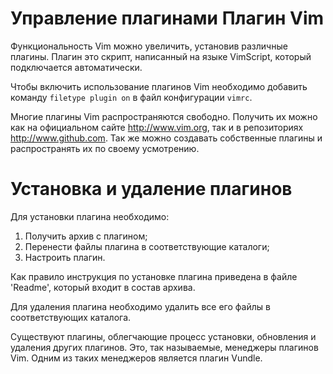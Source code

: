 Управление плагинами
Плагин Vim
==========

Функциональность Vim можно увеличить, установив различные плагины. Плагин это скрипт, написанный на языке VimScript, который подключается автоматически.

Чтобы включить использование плагинов Vim необходимо добавить команду `filetype plugin on` в файл конфигурации `vimrc`.

Многие плагины Vim распространяются свободно. Получить их можно как на официальном сайте <http://www.vim.org>, так и в репозиториях <http://www.github.com>. Так же можно создавать собственные плагины и распространять их по своему усмотрению.

Установка и удаление плагинов
=============================

Для установки плагина необходимо:

1. Получить архив с плагином;
2. Перенести файлы плагина в соответствующие каталоги;
3. Настроить плагин.

Как правило инструкция по установке плагина приведена в файле 'Readme', который входит в состав архива.

Для удаления плагина необходимо удалить все его файлы в соответствующих каталога.

Существуют плагины, облегчающие процесс установки, обновления и удаления других плагинов. Это, так называемые, менеджеры плагинов Vim. Одним из таких менеджеров является плагин Vundle.
